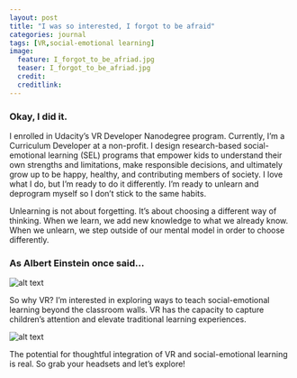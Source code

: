 ```yaml
---
layout: post
title: "I was so interested, I forgot to be afraid"
categories: journal
tags: [VR,social-emotional learning]
image:
  feature: I_forgot_to_be_afriad.jpg
  teaser: I_forgot_to_be_afriad.jpg
  credit:
  creditlink:
---
```



### Okay, I did it. 

I enrolled in Udacity’s VR Developer Nanodegree program. Currently, I’m a Curriculum Developer at a non-profit. I design research-based social-emotional learning (SEL) programs that empower kids to understand their own strengths and limitations, make responsible decisions, and ultimately grow up to be happy, healthy, and contributing members of society. I love what I do, but I’m ready to do it differently. I’m ready to unlearn and deprogram myself so I don’t stick to the same habits.

Unlearning is not about forgetting. It’s about choosing a different way of thinking. When we learn, we add new knowledge to what we already know. When we unlearn, we step outside of our mental model in order to choose differently. 

### As Albert Einstein once said...

![alt text](https://github.com/elisepotts/elisepotts.github.io/raw/master/images/einstein.jpg "Einstein - we cannot solve our problems with the same thinking we used when we created them.")

So why VR? I’m interested in exploring ways to teach social-emotional learning beyond the classroom walls. VR has the capacity to capture children’s attention and elevate traditional learning experiences.

![alt text](https://github.com/elisepotts/elisepotts.github.io/raw/master/images/human_brain_remembers.jpg "The human brain remember ten percent of what it hears, twenty percent of what it reads, and ninety percent of what it does.")

The potential for thoughtful integration of VR and social-emotional learning is real. So grab your headsets and let’s explore!
